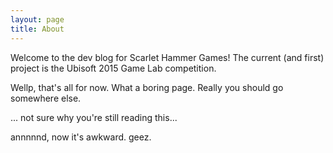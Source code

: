 ```yaml
---
layout: page
title: About
---
```


<p class="message">
  Welcome to the dev blog for Scarlet Hammer Games!  The current (and first) project is the Ubisoft 2015 Game Lab competition.
</p>

Wellp, that's all for now.
What a boring page.
Really you should go somewhere else.

... not sure why you're still reading this...

annnnnd, now it's awkward.
geez.
